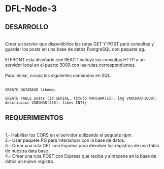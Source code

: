 # DFL-Node-3 <br>
## DESARROLLO<br>
<br>
Crear un servior que disponibilice las rutas GET Y POST para consultas y guardar los posts en una base de datos PostgreSQL con paquete pg. <br>
<br>
El FRONT esta diseñado con REACT incluye las consultas HTTP a un servidor local en el puerto 3000 con las rutas correspondientes. <br>
<br>
Para iniciar, ocupa los siguientes comandos en SQL. <br>
<br>

```
CREATE DATABASE likeme;
```

```
CREATE TABLE posts (id SERIAL, titulo VARCHAR(25), img VARCHAR(1000), descripcion VARCHAR(255), likes INT);
```
## REQUERIMIENTOS
<br>
1.- Habilitar los CORS en el servidor utilizando el paquete npm. <br>
2.- Usar paquete PG para interactuar con la base de datos. <br>
3.- Crear una ruta GET con Express para devolver los registros de una tabla de nuestra data base. <br>
4.- Crear una ruta POST con Express que reciba y almacene en la base de datos un nuevo registro. <br>